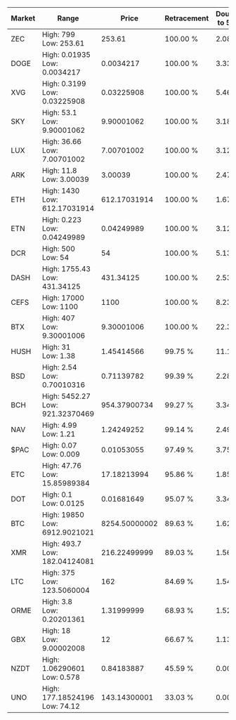 | Market | Range | Price| Retracement | Doubles to 50% |
| --- | --- | --- | --- | --- |
| ZEC | High: 799<br />Low: 253.61 | 253.61 | 100.00 % | 2.08 |
| DOGE | High: 0.01935<br />Low: 0.0034217 | 0.0034217 | 100.00 % | 3.33 |
| XVG | High: 0.3199<br />Low: 0.03225908 | 0.03225908 | 100.00 % | 5.46 |
| SKY | High: 53.1<br />Low: 9.90001062 | 9.90001062 | 100.00 % | 3.18 |
| LUX | High: 36.66<br />Low: 7.00701002 | 7.00701002 | 100.00 % | 3.12 |
| ARK | High: 11.8<br />Low: 3.00039 | 3.00039 | 100.00 % | 2.47 |
| ETH | High: 1430<br />Low: 612.17031914 | 612.17031914 | 100.00 % | 1.67 |
| ETN | High: 0.223<br />Low: 0.04249989 | 0.04249989 | 100.00 % | 3.12 |
| DCR | High: 500<br />Low: 54 | 54 | 100.00 % | 5.13 |
| DASH | High: 1755.43<br />Low: 431.34125 | 431.34125 | 100.00 % | 2.53 |
| CEFS | High: 17000<br />Low: 1100 | 1100 | 100.00 % | 8.23 |
| BTX | High: 407<br />Low: 9.30001006 | 9.30001006 | 100.00 % | 22.38 |
| HUSH | High: 31<br />Low: 1.38 | 1.45414566 | 99.75 % | 11.13 |
| BSD | High: 2.54<br />Low: 0.70010316 | 0.71139782 | 99.39 % | 2.28 |
| BCH | High: 5452.27<br />Low: 921.32370469 | 954.37900734 | 99.27 % | 3.34 |
| NAV | High: 4.99<br />Low: 1.21 | 1.24249252 | 99.14 % | 2.49 |
| $PAC | High: 0.07<br />Low: 0.009 | 0.01053055 | 97.49 % | 3.75 |
| ETC | High: 47.76<br />Low: 15.85989384 | 17.18213994 | 95.86 % | 1.85 |
| DOT | High: 0.1<br />Low: 0.0125 | 0.01681649 | 95.07 % | 3.34 |
| BTC | High: 19850<br />Low: 6912.9021021 | 8254.50000002 | 89.63 % | 1.62 |
| XMR | High: 493.7<br />Low: 182.04124081 | 216.22499999 | 89.03 % | 1.56 |
| LTC | High: 375<br />Low: 123.5060004 | 162 | 84.69 % | 1.54 |
| ORME | High: 3.8<br />Low: 0.20201361 | 1.31999999 | 68.93 % | 1.52 |
| GBX | High: 18<br />Low: 9.00002008 | 12 | 66.67 % | 1.13 |
| NZDT | High: 1.06290601<br />Low: 0.578 | 0.84183887 | 45.59 % | 0.00 |
| UNO | High: 177.18524196<br />Low: 74.12 | 143.14300001 | 33.03 % | 0.00 |
